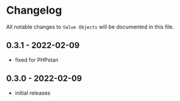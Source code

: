 # Changelog

All notable changes to `Value Objects` will be documented in this file.

## 0.3.1 - 2022-02-09

- fixed for PHPstan

## 0.3.0 - 2022-02-09

- initial releases
